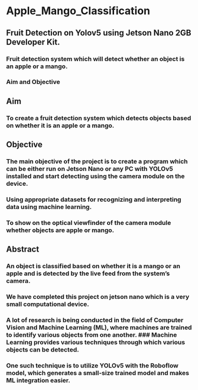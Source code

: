 # Apple_Mango_Classification
## Fruit Detection on Yolov5 using Jetson Nano 2GB Developer Kit.
### Fruit detection system which will detect whether an object is an apple or a mango.
### Aim and Objective
## Aim
### To create a fruit detection system which detects objects based on whether it is an apple or a mango.
## Objective
### The main objective of the project is to create a program which can be either run on Jetson Nano or any PC with YOLOv5 installed and start detecting using the camera module on the device.
### Using appropriate datasets for recognizing and interpreting data using machine learning.
### To show on the optical viewfinder of the camera module whether objects are apple or mango.
## Abstract
### An object is classified based on whether it is a mango or an apple and is detected by the live feed from the system’s camera.
### We have completed this project on jetson nano which is a very small computational device.
### A lot of research is being conducted in the field of Computer Vision and Machine Learning (ML), where machines are trained to identify various objects from one another. ### Machine Learning provides various techniques through which various objects can be detected.
### One such technique is to utilize YOLOv5 with the Roboflow model, which generates a small-size trained model and makes ML integration easier.

